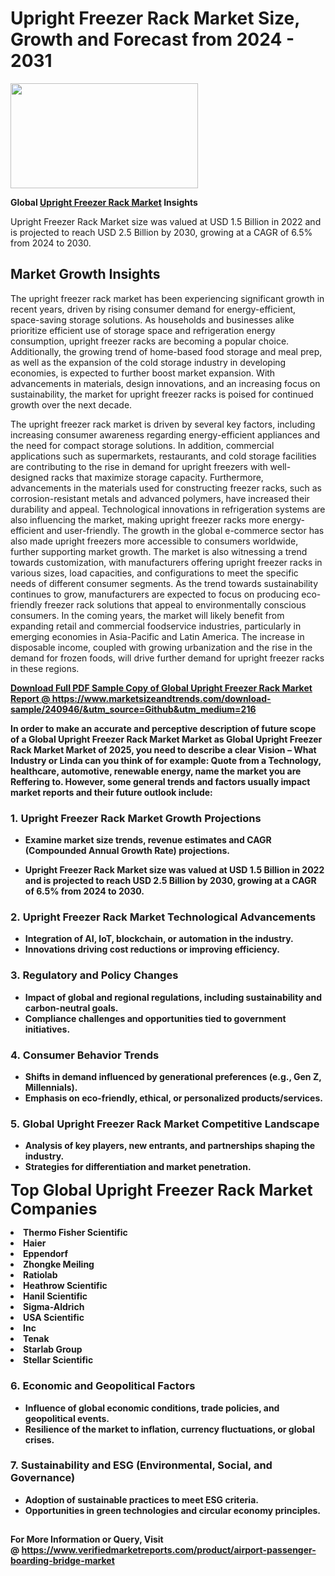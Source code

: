 <H1>Upright Freezer Rack Market Size, Growth and Forecast from 2024 - 2031</H1><img class="aligncenter size-medium wp-image-584254" src="https://thirdeyenews.in/wp-content/uploads/2024/09/Global-Market-Research-300x168.jpeg" alt="" width="300" height="168" /><p><strong>Global&nbsp;<a href="https://www.marketsizeandtrends.com/download-sample/240946/&amp;utm_source=Github&utm_medium=216">Upright Freezer Rack Market</a> Insights</strong></p><p>Upright Freezer Rack Market size was valued at USD 1.5 Billion in 2022 and is projected to reach USD 2.5 Billion by 2030, growing at a CAGR of 6.5% from 2024 to 2030.</p><p><h2>Market Growth Insights</h2> <p>The upright freezer rack market has been experiencing significant growth in recent years, driven by rising consumer demand for energy-efficient, space-saving storage solutions. As households and businesses alike prioritize efficient use of storage space and refrigeration energy consumption, upright freezer racks are becoming a popular choice. Additionally, the growing trend of home-based food storage and meal prep, as well as the expansion of the cold storage industry in developing economies, is expected to further boost market expansion. With advancements in materials, design innovations, and an increasing focus on sustainability, the market for upright freezer racks is poised for continued growth over the next decade.</p> <p><strong><a href="#"></a></strong></p> <p>The upright freezer rack market is driven by several key factors, including increasing consumer awareness regarding energy-efficient appliances and the need for compact storage solutions. In addition, commercial applications such as supermarkets, restaurants, and cold storage facilities are contributing to the rise in demand for upright freezers with well-designed racks that maximize storage capacity. Furthermore, advancements in the materials used for constructing freezer racks, such as corrosion-resistant metals and advanced polymers, have increased their durability and appeal. Technological innovations in refrigeration systems are also influencing the market, making upright freezer racks more energy-efficient and user-friendly. The growth in the global e-commerce sector has also made upright freezers more accessible to consumers worldwide, further supporting market growth. The market is also witnessing a trend towards customization, with manufacturers offering upright freezer racks in various sizes, load capacities, and configurations to meet the specific needs of different consumer segments. As the trend towards sustainability continues to grow, manufacturers are expected to focus on producing eco-friendly freezer rack solutions that appeal to environmentally conscious consumers. In the coming years, the market will likely benefit from expanding retail and commercial foodservice industries, particularly in emerging economies in Asia-Pacific and Latin America. The increase in disposable income, coupled with growing urbanization and the rise in the demand for frozen foods, will drive further demand for upright freezer racks in these regions. <p><strong><a href="#"></p><p><span class=""><strong>Download Full PDF Sample Copy of Global Upright Freezer Rack Market Report</strong> @ <a href="https://www.marketsizeandtrends.com/download-sample/240946/&amp;utm_source=Github&utm_medium=216" target="_blank">https://www.marketsizeandtrends.com/download-sample/240946/&amp;utm_source=Github&utm_medium=216</a></span></p><p>In order to make an accurate and perceptive description of future scope of a Global&nbsp;Upright Freezer Rack Market Market as Global&nbsp;Upright Freezer Rack Market Market of 2025, you need to describe a clear Vision &ndash; What Industry or Linda can you think of for example: Quote from a Technology, healthcare, automotive, renewable energy, name the market you are Reffering to. However, some general trends and factors usually impact market reports and their future outlook include:</p><h3>1.&nbsp;<strong>Upright Freezer Rack Market Growth Projections</strong></h3><ul><li>Examine market size trends, revenue estimates and CAGR (Compounded Annual Growth Rate) projections.</li><li><p>Upright Freezer Rack Market size was valued at USD 1.5 Billion in 2022 and is projected to reach USD 2.5 Billion by 2030, growing at a CAGR of 6.5% from 2024 to 2030.</p></li></ul><h3>2.&nbsp;<strong>Upright Freezer Rack Market Technological Advancements</strong></h3><ul><li>Integration of AI, IoT, blockchain, or automation in the industry.</li><li>Innovations driving cost reductions or improving efficiency.</li></ul><h3>3.&nbsp;<strong>Regulatory and Policy Changes</strong></h3><ul><li>Impact of global and regional regulations, including sustainability and carbon-neutral goals.</li><li>Compliance challenges and opportunities tied to government initiatives.</li></ul><h3>4.&nbsp;<strong>Consumer Behavior Trends</strong></h3><ul><li>Shifts in demand influenced by generational preferences (e.g., Gen Z, Millennials).</li><li>Emphasis on eco-friendly, ethical, or personalized products/services.</li></ul><h3>5.&nbsp;<strong>Global Upright Freezer Rack Market Competitive Landscape</strong></h3><ul><li>Analysis of key players, new entrants, and partnerships shaping the industry.</li><li>Strategies for differentiation and market penetration.</li></ul><p data-pm-slice="1 1 []"><span style="color: inherit; font-family: inherit; font-size: 25px;">Top Global Upright Freezer Rack Market Companies</span></p><div class="" data-test-id=""><p><li>Thermo Fisher Scientific</li><li> Haier</li><li> Eppendorf</li><li> Zhongke Meiling</li><li> Ratiolab</li><li> Heathrow Scientific</li><li> Hanil Scientific</li><li> Sigma-Aldrich</li><li> USA Scientific</li><li> Inc</li><li> Tenak</li><li> Starlab Group</li><li> Stellar Scientific</li></p></div><h3>6.&nbsp;<strong>Economic and Geopolitical Factors</strong></h3><ul><li>Influence of global economic conditions, trade policies, and geopolitical events.</li><li>Resilience of the market to inflation, currency fluctuations, or global crises.</li></ul><h3>7.&nbsp;<strong>Sustainability and ESG (Environmental, Social, and Governance)</strong></h3><ul><li>Adoption of sustainable practices to meet ESG criteria.</li><li>Opportunities in green technologies and circular economy principles.</li></ul><h2><strong style="font-size: 14px;">For More Information or Query, Visit @&nbsp;</strong><a style="background-color: #ffffff; font-size: 14px;" href="https://www.marketsizeandtrends.com/report/upright-freezer-rack-market/" target="_blank">https://www.verifiedmarketreports.com/product/airport-passenger-boarding-bridge-market</a></h2>
